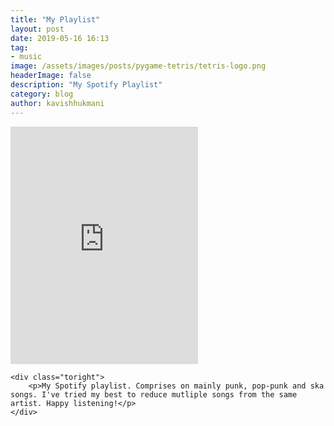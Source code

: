 ```yaml
---
title: "My Playlist"
layout: post
date: 2019-05-16 16:13
tag:
- music
image: /assets/images/posts/pygame-tetris/tetris-logo.png
headerImage: false
description: "My Spotify Playlist"
category: blog
author: kavishhukmani
---
```

<div class="side-by-side">
    <div class="toleft">
        <iframe src="https://open.spotify.com/embed/user/khukmani/playlist/3zqhLdgqjeFysHuzOAnRrO" width="300" height="380" frameborder="0" allowtransparency="true"></iframe>
    </div>

    <div class="toright">
        <p>My Spotify playlist. Comprises on mainly punk, pop-punk and ska songs. I've tried my best to reduce mutliple songs from the same artist. Happy listening!</p>
    </div>
</div>
